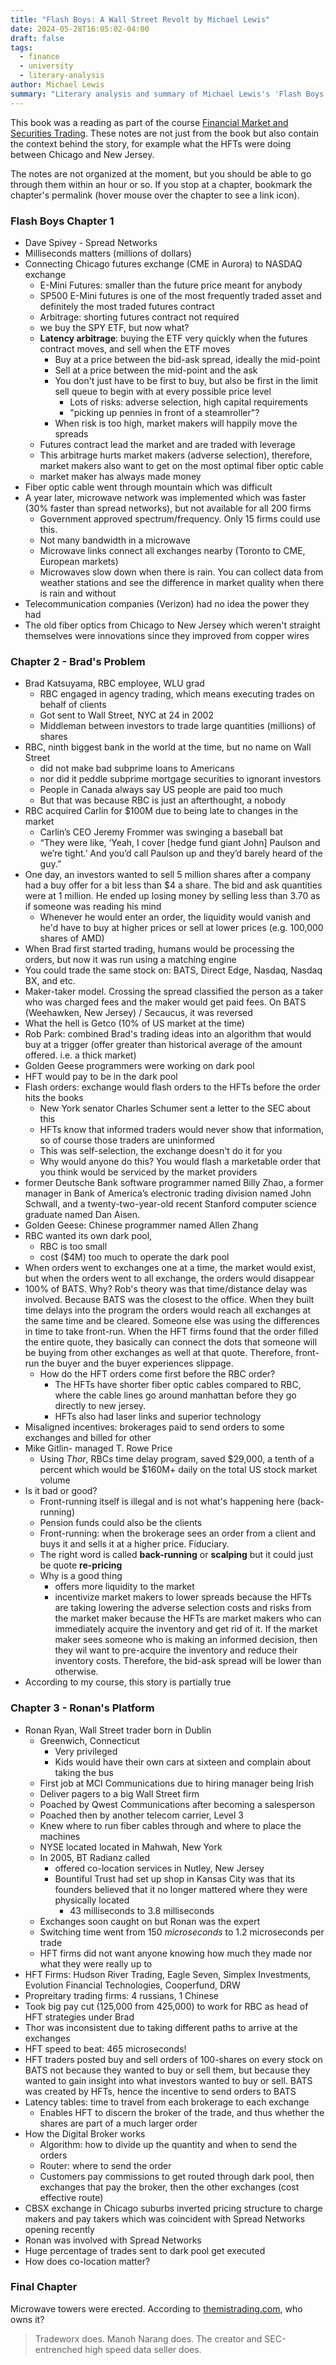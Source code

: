 ```yaml
---
title: "Flash Boys: A Wall Street Revolt by Michael Lewis"
date: 2024-05-28T16:05:02-04:00
draft: false
tags:
  - finance
  - university
  - literary-analysis
author: Michael Lewis
summary: "Literary analysis and summary of Michael Lewis's 'Flash Boys,' exploring high-frequency trading (HFT), its impact on markets, and ethical implications."
---
```


This book was a reading  as part of the course [Financial Market and Securities Trading](/posts/university/bu-430). These notes are not just from the book but also contain the context behind the story, for example what the HFTs were doing between Chicago and New Jersey.

The notes are not organized at the moment, but you should be able to go through them within an hour or so. If you stop at a chapter, bookmark the chapter's permalink (hover mouse over the chapter to see a link icon).

### Flash Boys Chapter 1

- Dave Spivey - Spread Networks
- Milliseconds matters (millions of dollars)
- Connecting Chicago futures exchange (CME in Aurora) to NASDAQ exchange
  - E-Mini Futures: smaller than the future price meant for anybody
  - SP500 E-Mini futures is one of the most frequently traded asset and definitely the most traded futures contract
  - Arbitrage: shorting futures contract not required
  - we buy the SPY ETF, but now what?
  - **Latency arbitrage**: buying the ETF very quickly when the futures contract moves, and sell when the ETF moves
    - Buy at a price between the bid-ask spread, ideally the mid-point
    - Sell at a price between the mid-point and the ask
    - You don't just have to be first to buy, but also be first in the limit sell queue to begin with at every possible price level
      - Lots of risks: adverse selection, high capital requirements
      - "picking up pennies in front of a steamroller"?
    - When risk is too high, market makers will happily move the spreads
  - Futures contract lead the market and are traded with leverage
  - This arbitrage hurts market makers (adverse selection), therefore, market makers also want to get on the most optimal fiber optic cable
  - market maker has always made money
- Fiber optic cable went through mountain which was difficult
- A year later, microwave network was implemented which was faster (30% faster than spread networks), but not available for all 200 firms
  - Government approved spectrum/frequency. Only 15 firms could use this.
  - Not many bandwidth in a microwave
  - Microwave links connect all exchanges nearby (Toronto to CME, European markets)
  - Microwaves slow down when there is rain. You can collect data from weather stations and see the difference in market quality when there is rain and without
- Telecommunication companies (Verizon) had no idea the power they had
- The old fiber optics from Chicago to New Jersey which weren't straight themselves were innovations since they improved from copper wires

### Chapter 2 - Brad's Problem

- Brad Katsuyama, RBC employee, WLU grad
  - RBC engaged in agency trading, which means executing trades on behalf of clients
  - Got sent to Wall Street, NYC at 24 in 2002
  - Middleman between investors to trade large quantities (millions) of shares
- RBC, ninth biggest bank in the world at the time, but no name on Wall Street
  - did not make bad subprime loans to Americans
  - nor did it peddle subprime mortgage securities to ignorant investors
  - People in Canada always say US people are paid too much
  - But that was because RBC is just an afterthought, a nobody
- RBC acquired Carlin for $100M due to being late to changes in the market
  - Carlin’s CEO Jeremy Frommer was swinging a baseball bat
  - “They were like, ‘Yeah, I cover [hedge fund giant John] Paulson and we’re tight.’ And you’d call Paulson up and they’d barely heard of the guy.”
- One day, an investors wanted to sell 5 million shares after a company had a buy offer for a bit less than $4 a share. The bid and ask quantities were at 1 million. He ended up losing money by selling less than 3.70 as if someone was reading his mind
  - Whenever he would enter an order, the liquidity would vanish and he'd have to buy at higher prices or sell at lower prices (e.g. 100,000 shares of AMD)
- When Brad first started trading, humans would be processing the orders, but now it was run using a matching engine
- You could trade the same stock on: BATS, Direct Edge, Nasdaq, Nasdaq BX, and etc.
- Maker-taker model. Crossing the spread classified the person as a taker who was charged fees and the maker would get paid fees. On BATS (Weehawken, New Jersey) / Secaucus, it was reversed
- What the hell is Getco (10% of US market at the time)
- Rob Park: combined Brad's trading ideas into an algorithm that would buy at a trigger (offer greater than historical average of the amount offered. i.e. a thick market)
- Golden Geese programmers were working on dark pool
- HFT would pay to be in the dark pool
- Flash orders: exchange would flash orders to the HFTs before the order hits the books
  - New York senator Charles Schumer sent a letter to the SEC about this
  - HFTs know that informed traders would never show that information, so of course those traders are uninformed
  - This was self-selection, the exchange doesn't do it for you
  - Why would anyone do this? You would flash a marketable order that you think would be serviced by the market providers
- former Deutsche Bank software programmer named Billy Zhao, a former manager in Bank of America’s electronic trading division named John Schwall, and a twenty-two-year-old recent Stanford computer science graduate named Dan Aisen.
- Golden Geese: Chinese programmer named Allen Zhang
- RBC wanted its own dark pool,
  - RBC is too small
  - cost ($4M) too much to operate the dark pool
- When orders went to exchanges one at a time, the market would exist, but when the orders went to all exchange, the orders would disappear
- 100% of BATS. Why? Rob's theory was that time/distance delay was involved. Because BATS was the closest to the office. When they built time delays into the program the orders would reach all exchanges at the same time and be cleared. Someone else was using the differences in time to take front-run. When the HFT firms found that the order filled the entire quote, they basically can connect the dots that someone will be buying from other exchanges as well at that quote. Therefore, front-run the buyer and the buyer experiences slippage.
  - How do the HFT orders come first before the RBC order?
    - The HFTs have shorter fiber optic cables compared to RBC, where the cable lines go around manhattan before they go directly to new jersey.
    - HFTs also had laser links and superior technology
- Misaligned incentives: brokerages paid to send orders to some exchanges and billed for other
- Mike Gitlin- managed T. Rowe Price
  - Using _Thor_, RBCs time delay program, saved $29,000, a tenth of a percent which would be $160M+ daily on the total US stock market volume
- Is it bad or good?
  - Front-running itself is illegal and is not what's happening here (back-running)
  - Pension funds could also be the clients
  - Front-running: when the brokerage sees an order from a client and buys it and sells it at a higher price. Fiduciary.
  - The right word is called **back-running** or **scalping** but it could just be quote **re-pricing**
  - Why is a good thing
    - offers more liquidity to the market
    - incentivize market makers to lower spreads because the HFTs are taking lowering the adverse selection costs and risks from the market maker because the HFTs are market makers who can immediately acquire the inventory and get rid of it. If the market maker sees someone who is making an informed decision, then they wil want to pre-acquire the inventory and reduce their inventory costs. Therefore, the bid-ask spread will be lower than otherwise.
- According to my course, this story is partially true

### Chapter 3 - Ronan's Platform

- Ronan Ryan, Wall Street trader born in Dublin
  - Greenwich, Connecticut
    - Very privileged
    - Kids would have their own cars at sixteen and complain about taking the bus
  - First job at MCI Communications due to hiring manager being Irish
  - Deliver pagers to a big Wall Street firm
  - Poached by Qwest Communications after becoming a salesperson
  - Poached then by another telecom carrier, Level 3
  - Knew where to run fiber cables through and where to place the machines
  - NYSE located located in Mahwah, New York
  - In 2005, BT Radianz called
    - offered co-location services in Nutley, New Jersey
    - Bountiful Trust had set up shop in Kansas City was that its founders believed that it no longer mattered where they were physically located
      - 43 milliseconds to 3.8 milliseconds
  - Exchanges soon caught on but Ronan was the expert
  - Switching time went from 150 _microseconds_ to 1.2 microseconds per trade
  - HFT firms did not want anyone knowing how much they made nor what they were really up to
- HFT Firms: Hudson River Trading, Eagle Seven, Simplex Investments, Evolution Financial Technologies, Cooperfund, DRW
- Propreitary trading firms: 4 russians, 1 Chinese
- Took big pay cut (125,000 from 425,000) to work for RBC as head of HFT strategies under Brad
- Thor was inconsistent due to taking different paths to arrive at the exchanges
- HFT speed to beat: 465 microseconds!
- HFT traders posted buy and sell orders of 100-shares on every stock on BATS not because they wanted to buy or sell them, but because they wanted to gain insight into what investors wanted to buy or sell. BATS was created by HFTs, hence the incentive to send orders to BATS
- Latency tables: time to travel from each brokerage to each exchange
  - Enables HFT to discern the broker of the trade, and thus whether the shares are part of a much larger order
- How the Digital Broker works
  - Algorithm: how to divide up the quantity and when to send the orders
  - Router: where to send the order
  - Customers pay commissions to get routed through dark pool, then exchanges that pay the broker, then the other exchanges (cost effective route)
- CBSX exchange in Chicago suburbs inverted pricing structure to charge makers and pay takers which was coincident with Spread Networks opening recently
- Ronan was involved with Spread Networks
- Huge percentage of trades sent to dark pool get executed
- How does co-location matter?

### Final Chapter

Microwave towers were erected. According to [themistrading.com](https://blog.themistrading.com/2014/04/1215095-the-flash-boys-mystery-solved/), who owns it?

> Tradeworx does. Manoh Narang does. The creator and SEC-entrenched high speed data seller does.
